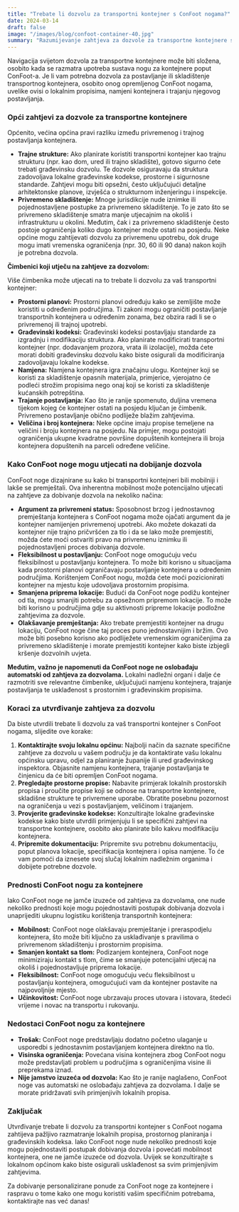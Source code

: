 ```yaml
---
title: "Trebate li dozvolu za transportni kontejner s ConFoot nogama?"
date: 2024-03-14
draft: false
image: "/images/blog/confoot-container-40.jpg"
summary: "Razumijevanje zahtjeva za dozvolе za transportne kontejnere s ConFoot nogama. Saznajte o privremenoj naspram trajne postavke i kako ConFoot može pojednostaviti logistiku."
---
```


Navigacija svijetom dozvola za transportne kontejnere može biti složena, osobito kada se razmatra upotreba sustava nogu za kontejnere poput ConFoot-a. Je li vam potrebna dozvola za postavljanje ili skladištenje transportnog kontejnera, osobito onog opremljenog ConFoot nogama, uvelike ovisi o lokalnim propisima, namjeni kontejnera i trajanju njegovog postavljanja.

### Opći zahtjevi za dozvole za transportne kontejnere

Općenito, većina općina pravi razliku između privremenog i trajnog postavljanja kontejnera.

*   **Trajne strukture:** Ako planirate koristiti transportni kontejner kao trajnu strukturu (npr. kao dom, ured ili trajno skladište), gotovo sigurno ćete trebati građevinsku dozvolu. Te dozvole osiguravaju da struktura zadovoljava lokalne građevinske kodekse, prostorne i sigurnosne standarde. Zahtjevi mogu biti opsežni, često uključujući detaljne arhitektonske planove, izvješća o strukturnom inženjeringu i inspekcije.
*   **Privremeno skladištenje:** Mnoge jurisdikcije nude iznimke ili pojednostavljene postupke za privremeno skladištenje. To je zato što se privremeno skladištenje smatra manje utjecajnim na okoliš i infrastrukturu u okolini. Međutim, čak i za privremeno skladištenje često postoje ograničenja koliko dugo kontejner može ostati na posjedu. Neke općine mogu zahtijevati dozvolu za privremenu upotrebu, dok druge mogu imati vremenska ograničenja (npr. 30, 60 ili 90 dana) nakon kojih je potrebna dozvola.

**Čimbenici koji utječu na zahtjeve za dozvolom:**

Više čimbenika može utjecati na to trebate li dozvolu za vaš transportni kontejner:

*   **Prostorni planovi:** Prostorni planovi određuju kako se zemljište može koristiti u određenim područjima. Ti zakoni mogu ograničiti postavljanje transportnih kontejnera u određenim zonama, bez obzira radi li se o privremenoj ili trajnoj upotrebi.
*   **Građevinski kodeksi:** Građevinski kodeksi postavljaju standarde za izgradnju i modifikaciju struktura. Ako planirate modificirati transportni kontejner (npr. dodavanjem prozora, vrata ili izolacije), možda ćete morati dobiti građevinsku dozvolu kako biste osigurali da modificiranja zadovoljavaju lokalne kodekse.
*   **Namjena:** Namjena kontejnera igra značajnu ulogu. Kontejner koji se koristi za skladištenje opasnih materijala, primjerice, vjerojatno će podleći strožim propisima nego onaj koji se koristi za skladištenje kućanskih potrepština.
*   **Trajanje postavljanja:** Kao što je ranije spomenuto, duljina vremena tijekom kojeg će kontejner ostati na posjedu ključan je čimbenik. Privremeno postavljanje obično podliježe blažim zahtjevima.
*   **Veličina i broj kontejnera:** Neke općine imaju propise temeljene na veličini i broju kontejnera na posjedu. Na primjer, mogu postojati ograničenja ukupne kvadratne površine dopuštenih kontejnera ili broja kontejnera dopuštenih na parceli određene veličine.

### Kako ConFoot noge mogu utjecati na dobijanje dozvola

ConFoot noge dizajnirane su kako bi transportni kontejneri bili mobilniji i lakše se premještali. Ova inherentna mobilnost može potencijalno utjecati na zahtjeve za dobivanje dozvola na nekoliko načina:

*   **Argument za privremeni status:** Sposobnost brzog i jednostavnog premještanja kontejnera s ConFoot nogama može ojačati argument da je kontejner namijenjen privremenoj upotrebi. Ako možete dokazati da kontejner nije trajno pričvršćen za tlo i da se lako može premjestiti, možda ćete moći ostvariti pravo na privremenu iznimku ili pojednostavljeni proces dobivanja dozvole.
*   **Fleksibilnost u postavljanju:** ConFoot noge omogućuju veću fleksibilnost u postavljanju kontejnera. To može biti korisno u situacijama kada prostorni planovi ograničavaju postavljanje kontejnera u određenim područjima. Korištenjem ConFoot nogu, možda ćete moći pozicionirati kontejner na mjestu koje udovoljava prostornim propisima.
*   **Smanjena priprema lokacije:** Budući da ConFoot noge podižu kontejner od tla, mogu smanjiti potrebu za opsežnom pripremom lokacije. To može biti korisno u područjima gdje su aktivnosti pripreme lokacije podložne zahtjevima za dozvole.
*   **Olakšavanje premještanja:** Ako trebate premjestiti kontejner na drugu lokaciju, ConFoot noge čine taj proces puno jednostavnijim i bržim. Ovo može biti posebno korisno ako podliježete vremenskim ograničenjima za privremeno skladištenje i morate premjestiti kontejner kako biste izbjegli kršenje dozvolnih uvjeta.

**Međutim, važno je napomenuti da ConFoot noge ne oslobađaju automatski od zahtjeva za dozvolama.** Lokalni nadležni organi i dalje će razmotriti sve relevantne čimbenike, uključujući namjenu kontejnera, trajanje postavljanja te usklađenost s prostornim i građevinskim propisima.

### Koraci za utvrđivanje zahtjeva za dozvolu

Da biste utvrdili trebate li dozvolu za vaš transportni kontejner s ConFoot nogama, slijedite ove korake:

1.  **Kontaktirajte svoju lokalnu općinu:** Najbolji način da saznate specifične zahtjeve za dozvolu u vašem području je da kontaktirate vašu lokalnu općinsku upravu, odjel za planiranje županije ili ured građevinskog inspektora. Objasnite namjenu kontejnera, trajanje postavljanja te činjenicu da će biti opremljen ConFoot nogama.
2.  **Pregledajte prostorne propise:** Nabavite primjerak lokalnih prostorskih propisa i proučite propise koji se odnose na transportne kontejnere, skladišne strukture te privremene uporabe. Obratite posebnu pozornost na ograničenja u vezi s postavljanjem, veličinom i trajanjem.
3.  **Provjerite građevinske kodekse:** Konzultirajte lokalne građevinske kodekse kako biste utvrdili primjenjuju li se specifični zahtjevi na transportne kontejnere, osobito ako planirate bilo kakvu modifikaciju kontejnera.
4.  **Pripremite dokumentaciju:** Pripremite svu potrebnu dokumentaciju, poput planova lokacije, specifikacija kontejnera i opisa namjene. To će vam pomoći da iznesete svoj slučaj lokalnim nadležnim organima i dobijete potrebne dozvole.

### Prednosti ConFoot nogu za kontejnere

Iako ConFoot noge ne jamče izuzeće od zahtjeva za dozvolama, one nude nekoliko prednosti koje mogu pojednostaviti postupak dobivanja dozvola i unaprijediti ukupnu logistiku korištenja transportnih kontejnera:

*   **Mobilnost:** ConFoot noge olakšavaju premještanje i preraspodjelu kontejnera, što može biti ključno za usklađivanje s pravilima o privremenom skladištenju i prostornim propisima.
*   **Smanjen kontakt sa tlom:** Podizanjem kontejnera, ConFoot noge minimiziraju kontakt s tlom, čime se smanjuje potencijalni utjecaj na okoliš i pojednostavljuje priprema lokacije.
*   **Fleksibilnost:** ConFoot noge omogućuju veću fleksibilnost u postavljanju kontejnera, omogućujući vam da kontejner postavite na najpovoljnije mjesto.
*   **Učinkovitost:** ConFoot noge ubrzavaju proces utovara i istovara, štedeći vrijeme i novac na transportu i rukovanju.

### Nedostaci ConFoot nogu za kontejnere

*   **Trošak:** ConFoot noge predstavljaju dodatno početno ulaganje u usporedbi s jednostavnim postavljanjem kontejnera direktno na tlo.
*   **Visinska ograničenja:** Povećana visina kontejnera zbog ConFoot nogu može predstavljati problem u područjima s ograničenjima visine ili preprekama iznad.
*   **Nije jamstvo izuzeća od dozvola:** Kao što je ranije naglašeno, ConFoot noge vas automatski ne oslobađaju zahtjeva za dozvolama. I dalje se morate pridržavati svih primjenjivih lokalnih propisa.

### Zaključak

Utvrđivanje trebate li dozvolu za transportni kontejner s ConFoot nogama zahtijeva pažljivo razmatranje lokalnih propisa, prostornog planiranja i građevinskih kodeksa. Iako ConFoot noge nude nekoliko prednosti koje mogu pojednostaviti postupak dobivanja dozvola i povećati mobilnost kontejnera, one ne jamče izuzeće od dozvola. Uvijek se konzultirajte s lokalnom općinom kako biste osigurali usklađenost sa svim primjenjivim zahtjevima.

Za dobivanje personalizirane ponude za ConFoot noge za kontejnere i raspravu o tome kako one mogu koristiti vašim specifičnim potrebama, kontaktirajte nas već danas!